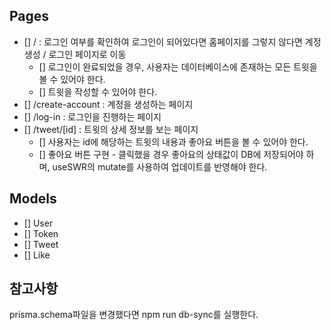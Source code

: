 ## Pages

- [] / : 로그인 여부를 확인하여 로그인이 되어있다면 홈페이지를 그렇지 않다면 계정 생성 / 로그인 페이지로 이동
  - [] 로그인이 완료되었을 경우, 사용자는 데이터베이스에 존재하는 모든 트윗을 볼 수 있어야 한다.
  - [] 트윗을 작성할 수 있어야 한다.
- [] /create-account : 계정을 생성하는 페이지
- [] /log-in : 로그인을 진행하는 페이지
- [] /tweet/[id] : 트윗의 상세 정보를 보는 페이지
  - [] 사용자는 id에 해당하는 트윗의 내용과 좋아요 버튼을 볼 수 있어야 한다.
  - [] 좋아요 버튼 구현 - 클릭했을 경우 좋아요의 상태값이 DB에 저장되어야 하며, useSWR의 mutate를 사용하여 업데이트를 반영해야 한다.

## Models

- [] User
- [] Token
- [] Tweet
- [] Like

## 참고사항

prisma.schema파일을 변경했다면 npm run db-sync를 실행한다.

